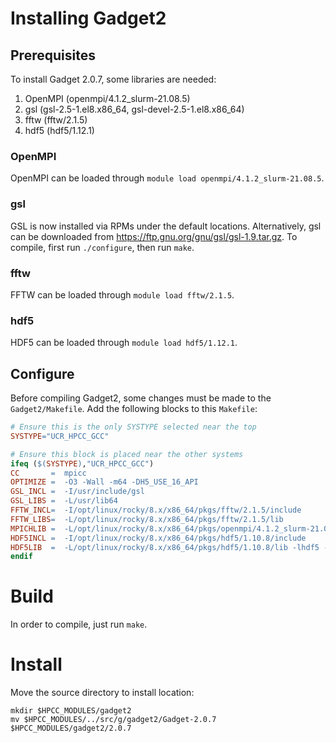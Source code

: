 # Installing Gadget2

## Prerequisites 

To install Gadget 2.0.7, some libraries are needed:
  1. OpenMPI (openmpi/4.1.2_slurm-21.08.5)
  2. gsl (gsl-2.5-1.el8.x86_64, gsl-devel-2.5-1.el8.x86_64)
  3. fftw (fftw/2.1.5)
  4. hdf5 (hdf5/1.12.1)

### OpenMPI

OpenMPI can be loaded through `module load openmpi/4.1.2_slurm-21.08.5`.

### gsl

GSL is now installed via RPMs under the default locations.
Alternatively, gsl can be downloaded from https://ftp.gnu.org/gnu/gsl/gsl-1.9.tar.gz.
To compile, first run `./configure`, then run `make`.

### fftw

FFTW can be loaded through `module load fftw/2.1.5`.

### hdf5

HDF5 can be loaded through `module load hdf5/1.12.1`.

## Configure

Before compiling Gadget2, some changes must be made to the `Gadget2/Makefile`.
Add the following blocks to this `Makefile`:

```Makefile
# Ensure this is the only SYSTYPE selected near the top
SYSTYPE="UCR_HPCC_GCC"

# Ensure this block is placed near the other systems
ifeq ($(SYSTYPE),"UCR_HPCC_GCC")
CC       =  mpicc
OPTIMIZE =  -O3 -Wall -m64 -DH5_USE_16_API
GSL_INCL =  -I/usr/include/gsl
GSL_LIBS =  -L/usr/lib64
FFTW_INCL=  -I/opt/linux/rocky/8.x/x86_64/pkgs/fftw/2.1.5/include
FFTW_LIBS=  -L/opt/linux/rocky/8.x/x86_64/pkgs/fftw/2.1.5/lib
MPICHLIB =  -L/opt/linux/rocky/8.x/x86_64/pkgs/openmpi/4.1.2_slurm-21.08.5/lib -lmpi
HDF5INCL =  -I/opt/linux/rocky/8.x/x86_64/pkgs/hdf5/1.10.8/include
HDF5LIB  =  -L/opt/linux/rocky/8.x/x86_64/pkgs/hdf5/1.10.8/lib -lhdf5 -lz
endif
```

# Build

In order to compile, just run `make`.


# Install

Move the source directory to install location:

```
mkdir $HPCC_MODULES/gadget2
mv $HPCC_MODULES/../src/g/gadget2/Gadget-2.0.7 $HPCC_MODULES/gadget2/2.0.7
```

